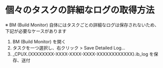 # 個々のタスクの詳細なログの取得方法

※ BM (Build Monitor) 自体にはタスクごとの詳細なログは保存されないため、下記が必要なケースがあります

1. BM (Build Monitor) を開く
2. タスクを一つ選択し、右クリック > Save Detailed Log...
3. _CPUX.{XXXXXXXX-XXXX-XXXX-XXXX-XXXXXXXXXXXX}.ib_log を保存、送付
